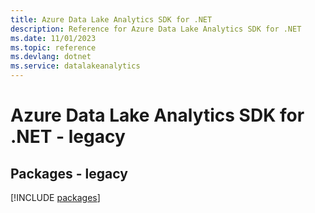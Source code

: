 ```yaml
---
title: Azure Data Lake Analytics SDK for .NET
description: Reference for Azure Data Lake Analytics SDK for .NET
ms.date: 11/01/2023
ms.topic: reference
ms.devlang: dotnet
ms.service: datalakeanalytics
---
```

# Azure Data Lake Analytics SDK for .NET - legacy
## Packages - legacy
[!INCLUDE [packages](data-lake-analytics-index.md)]